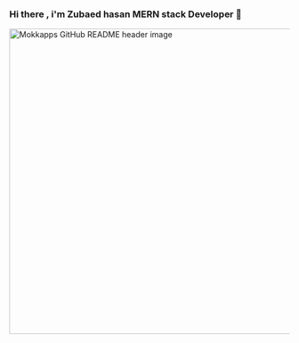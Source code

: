### Hi there , i'm Zubaed hasan MERN stack Developer 👋
<img  height="550" weight="1000"  src="https://i.ibb.co.com/Kxpy45x5/4457758-2344359.jpg" alt="Mokkapps GitHub README header image">
